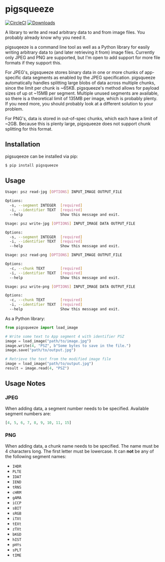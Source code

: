 # pigsqueeze
[![CircleCI](https://circleci.com/gh/timwedde/pigsqueeze.svg?style=svg)](https://circleci.com/gh/timwedde/pigsqueeze)
[![Downloads](https://pepy.tech/badge/pigsqueeze)](https://pepy.tech/project/pigsqueeze)

A library to write and read arbitrary data to and from image files. You probably already know why you need it.

pigsuqeeze is a command line tool as well as a Python library for easily writing arbitrary data to (and later retrieving it from) image files. Currently only JPEG and PNG are supported, but I'm open to add support for more file formats if they support this.

For JPEG's, pigsqueeze stores binary data in one or more chunks of app-specific data segments as enabled by the JPEG specification. pigsqueeze automatically handles splitting large blobs of data across multiple chunks, since the limit per chunk is ~65KB. pigsqueeze's method allows for payload sizes of up ot ~15MB per segment. Multiple unused segments are available, so there is a theoretical limit of 135MB per image, which is probably plenty. If you need more, you should probably look at a different solution to your problem.

For PNG's, data is stored in out-of-spec chunks, which each have a limit of ~2GB. Because this is plenty large, pigsqueeze does not support chunk splitting for this format.

## Installation
pigsuqeeze can be installed via pip:
```bash
$ pip install pigsqueeze
```

## Usage
```bash
Usage: psz read-jpg [OPTIONS] INPUT_IMAGE OUTPUT_FILE

Options:
  -s, --segment INTEGER  [required]
  -i, --identifier TEXT  [required]
  --help                 Show this message and exit.
```

```bash
Usage: psz write-jpg [OPTIONS] INPUT_IMAGE DATA OUTPUT_FILE

Options:
  -s, --segment INTEGER  [required]
  -i, --identifier TEXT  [required]
  --help                 Show this message and exit.
```

```bash
Usage: psz read-png [OPTIONS] INPUT_IMAGE OUTPUT_FILE

Options:
  -c, --chunk TEXT       [required]
  -i, --identifier TEXT  [required]
  --help                 Show this message and exit.
```

```bash
Usage: psz write-png [OPTIONS] INPUT_IMAGE DATA OUTPUT_FILE

Options:
  -c, --chunk TEXT       [required]
  -i, --identifier TEXT  [required]
  --help                 Show this message and exit.
```

As a Python library:
```python
from pigsqueeze import load_image

# Write some text to App segment 4 with identifier PSZ
image = load_image("path/to/image.jpg")
image.write(4, "PSZ", b"Some bytes to save in the file.")
image.save("path/to/output.jpg")

# Retrieve the text from the modified image file
image = load_image("path/to/output.jpg")
result = image.read(4, "PSZ")
```

## Usage Notes
### JPEG
When adding data, a segment number needs to be specified. Available segment numbers are:
```python
[4, 5, 6, 7, 8, 9, 10, 11, 15]
```

### PNG
When adding data, a chunk name needs to be specified. The name must be 4 characters long. The first letter must be lowercase.
It can **not** be any of the following segment names:
- `IHDR`
- `PLTE`
- `IDAT`
- `IEND`
- `tRNS`
- `cHRM`
- `gAMA`
- `iCCP`
- `sBIT`
- `sRGB`
- `iTXt`
- `tEXt`
- `zTXt`
- `bKGD`
- `hIST`
- `pHYs`
- `sPLT`
- `tIME`
